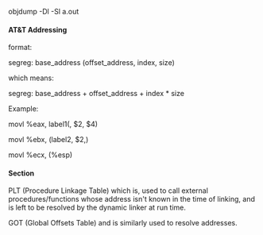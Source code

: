 objdump -Dl -Sl a.out

#### AT&T Addressing

format:

segreg: base_address (offset_address, index, size)

which means:

segreg: base_address + offset_address + index * size

Example:

movl %eax, label1(, $2, $4)

movl %ebx, (label2, $2,)

movl %ecx, (%esp)

#### Section

PLT (Procedure Linkage Table) which is, used to call external procedures/functions whose address isn't known in the time of linking, and is left to be resolved by the dynamic linker at run time.

GOT (Global Offsets Table) and is similarly used to resolve addresses.
